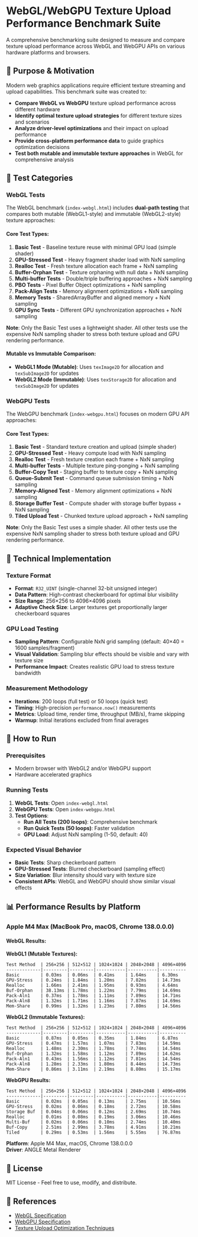 # WebGL/WebGPU Texture Upload Performance Benchmark Suite

A comprehensive benchmarking suite designed to measure and compare texture upload performance across WebGL and WebGPU APIs on various hardware platforms and browsers.

## 🎯 Purpose & Motivation

Modern web graphics applications require efficient texture streaming and upload capabilities. This benchmark suite was created to:

- **Compare WebGL vs WebGPU** texture upload performance across different hardware
- **Identify optimal texture upload strategies** for different texture sizes and scenarios
- **Analyze driver-level optimizations** and their impact on upload performance
- **Provide cross-platform performance data** to guide graphics optimization decisions
- **Test both mutable and immutable texture approaches** in WebGL for comprehensive analysis

## 🧪 Test Categories

### WebGL Tests

The WebGL benchmark (`index-webgl.html`) includes **dual-path testing** that compares both mutable (WebGL1-style) and immutable (WebGL2-style) texture approaches:

#### Core Test Types:
1. **Basic Test** - Baseline texture reuse with minimal GPU load (simple shader)
2. **GPU-Stressed Test** - Heavy fragment shader load with NxN sampling
3. **Realloc Test** - Fresh texture allocation each frame + NxN sampling
4. **Buffer-Orphan Test** - Texture orphaning with null data + NxN sampling
5. **Multi-buffer Tests** - Double/triple buffering approaches + NxN sampling
6. **PBO Tests** - Pixel Buffer Object optimizations + NxN sampling
7. **Pack-Align Tests** - Memory alignment optimizations + NxN sampling
8. **Memory Tests** - SharedArrayBuffer and aligned memory + NxN sampling
9. **GPU Sync Tests** - Different GPU synchronization approaches + NxN sampling

**Note**: Only the Basic Test uses a lightweight shader. All other tests use the expensive NxN sampling shader to stress both texture upload and GPU rendering performance.

#### Mutable vs Immutable Comparison:
- **WebGL1 Mode (Mutable)**: Uses `texImage2D` for allocation and `texSubImage2D` for updates
- **WebGL2 Mode (Immutable)**: Uses `texStorage2D` for allocation and `texSubImage2D` for updates

### WebGPU Tests

The WebGPU benchmark (`index-webgpu.html`) focuses on modern GPU API approaches:

#### Core Test Types:
1. **Basic Test** - Standard texture creation and upload (simple shader)
2. **GPU-Stressed Test** - Heavy compute load with NxN sampling  
3. **Realloc Test** - Fresh texture creation each frame + NxN sampling
4. **Multi-buffer Tests** - Multiple texture ping-ponging + NxN sampling
5. **Buffer-Copy Test** - Staging buffer to texture copy + NxN sampling
6. **Queue-Submit Test** - Command queue submission timing + NxN sampling
7. **Memory-Aligned Test** - Memory alignment optimizations + NxN sampling
8. **Storage Buffer Test** - Compute shader with storage buffer bypass + NxN sampling
9. **Tiled Upload Test** - Chunked texture upload approach + NxN sampling

**Note**: Only the Basic Test uses a simple shader. All other tests use the expensive NxN sampling shader to stress both texture upload and GPU rendering performance.

## 🔧 Technical Implementation

### Texture Format
- **Format**: `R32_UINT` (single-channel 32-bit unsigned integer)
- **Data Pattern**: High-contrast checkerboard for optimal blur visibility
- **Size Range**: 256×256 to 4096×4096 pixels
- **Adaptive Check Size**: Larger textures get proportionally larger checkerboard squares

### GPU Load Testing
- **Sampling Pattern**: Configurable NxN grid sampling (default: 40×40 = 1600 samples/fragment)
- **Visual Validation**: Sampling blur effects should be visible and vary with texture size
- **Performance Impact**: Creates realistic GPU load to stress texture bandwidth

### Measurement Methodology
- **Iterations**: 200 loops (full test) or 50 loops (quick test)
- **Timing**: High-precision `performance.now()` measurements
- **Metrics**: Upload time, render time, throughput (MB/s), frame skipping
- **Warmup**: Initial iterations excluded from final averages

## 🚀 How to Run

### Prerequisites
- Modern browser with WebGL2 and/or WebGPU support
- Hardware accelerated graphics

### Running Tests
1. **WebGL Tests**: Open `index-webgl.html`
2. **WebGPU Tests**: Open `index-webgpu.html`
3. **Test Options**:
   - **Run All Tests (200 loops)**: Comprehensive benchmark
   - **Run Quick Tests (50 loops)**: Faster validation
   - **GPU Load**: Adjust NxN sampling (1-50, default: 40)

### Expected Visual Behavior
- **Basic Tests**: Sharp checkerboard pattern
- **GPU-Stressed Tests**: Blurred checkerboard (sampling effect)
- **Size Variation**: Blur intensity should vary with texture size
- **Consistent APIs**: WebGL and WebGPU should show similar visual effects

## 📊 Performance Results by Platform

### Apple M4 Max (MacBook Pro, macOS, Chrome 138.0.0.0)

#### WebGL Results:

**WebGL1 (Mutable Textures):**
```
Test Method  | 256×256 | 512×512 | 1024×1024 | 2048×2048 | 4096×4096
-------------|---------|---------|-----------|-----------|----------
Basic        | 0.03ms  | 0.06ms  | 0.41ms    | 1.64ms    | 6.30ms
GPU-Stress   | 0.24ms  | 1.84ms  | 1.20ms    | 7.82ms    | 14.73ms
Realloc      | 1.66ms  | 2.41ms  | 1.95ms    | 0.93ms    | 4.64ms
Buf-Orphan   | 38.13ms | 1.78ms  | 1.22ms    | 7.79ms    | 14.69ms
Pack-Aln1    | 0.37ms  | 1.78ms  | 1.11ms    | 7.89ms    | 14.71ms
Pack-Aln8    | 1.32ms  | 1.71ms  | 1.16ms    | 7.87ms    | 14.69ms
Mem-Share    | 0.99ms  | 1.32ms  | 1.23ms    | 7.80ms    | 14.56ms
```

**WebGL2 (Immutable Textures):**
```
Test Method  | 256×256 | 512×512 | 1024×1024 | 2048×2048 | 4096×4096
-------------|---------|---------|-----------|-----------|----------
Basic        | 0.87ms  | 0.05ms  | 0.35ms    | 1.84ms    | 6.87ms
GPU-Stress   | 0.47ms  | 1.57ms  | 1.07ms    | 7.83ms    | 14.59ms
Realloc      | 1.48ms  | 2.30ms  | 1.78ms    | 7.74ms    | 14.54ms
Buf-Orphan   | 1.32ms  | 1.58ms  | 1.12ms    | 7.89ms    | 14.62ms
Pack-Aln1    | 0.43ms  | 1.56ms  | 1.12ms    | 7.81ms    | 14.54ms
Pack-Aln8    | 1.28ms  | 2.33ms  | 1.80ms    | 8.44ms    | 14.73ms
Mem-Share    | 0.86ms  | 3.11ms  | 2.19ms    | 8.80ms    | 15.17ms
```

**WebGPU Results:**
```
Test Method  | 256×256 | 512×512 | 1024×1024 | 2048×2048 | 4096×4096
-------------|---------|---------|-----------|-----------|----------
Basic        | 0.02ms  | 0.05ms  | 0.13ms    | 2.75ms    | 10.56ms
GPU-Stress   | 0.02ms  | 0.06ms  | 0.18ms    | 2.72ms    | 10.58ms
Storage Buf  | 0.04ms  | 0.06ms  | 0.12ms    | 2.69ms    | 10.74ms
Realloc      | 0.01ms  | 0.08ms  | 0.19ms    | 3.06ms    | 10.46ms
Multi-Buf    | 0.02ms  | 0.06ms  | 0.10ms    | 2.74ms    | 10.40ms
Buf-Copy     | 2.51ms  | 2.99ms  | 3.78ms    | 4.91ms    | 10.21ms
Tiled        | 0.29ms  | 0.53ms  | 1.56ms    | 5.55ms    | 76.87ms
```

**Platform**: Apple M4 Max, macOS, Chrome 138.0.0.0  
**Driver**: ANGLE Metal Renderer

## 📝 License

MIT License - Feel free to use, modify, and distribute.

## 🔗 References

- [WebGL Specification](https://www.khronos.org/webgl/)
- [WebGPU Specification](https://gpuweb.github.io/gpuweb/)
- [Texture Upload Optimization Techniques](https://developer.nvidia.com/content/constant-buffers-without-constant-pain-0)
